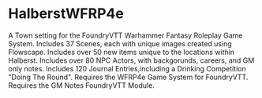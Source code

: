 # HalberstWFRP4e
A Town setting for the FoundryVTT Warhammer Fantasy Roleplay Game System.
Includes 37 Scenes, each with unique images created using Flowscape.
Includes over 50 new items unique to the locations within Halberst.
Includes over 80 NPC Actors, with backgorunds, careers, and GM only notes.
Includes 120 Journal Entries,including a Drinking Competition "Doing The Round".
Requires the WFRP4e Game System for FoundryVTT.
Requires the GM Notes FoundryVTT Module.
